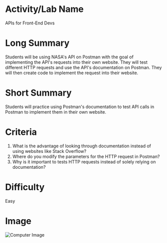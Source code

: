 # Activity/Lab Name
APIs for Front-End Devs

# Long Summary
Students will be using NASA's API on Postman with the goal of implementing the API's requests into their own website. They will test different HTTP requests and use the API's documentation on Postman. They will then create code to implement the request into their website.

# Short Summary
Students will practice using Postman's documentation to test API calls in Postman to implement them in their own website.

# Criteria
1. What is the advantage of looking through documentation instead of using websites like Stack Overflow?
2. Where do you modify the parameters for the HTTP request in Postman?
3. Why is it important to tests HTTP requests instead of solely relying on documentation?

# Difficulty
Easy

# Image
![Computer Image](https://images.pexels.com/photos/461064/pexels-photo-461064.jpeg?auto=compress&cs=tinysrgb&dpr=2&h=650&w=940)